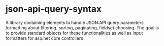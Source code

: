 # json-api-query-syntax
A library containing elements to handle JSON:API query parameters formatting about filtering, sorting, paginating, fieldset choosing. The goal is to provide standard objects for these functionalities as well as input formatters for asp.net core controllers
